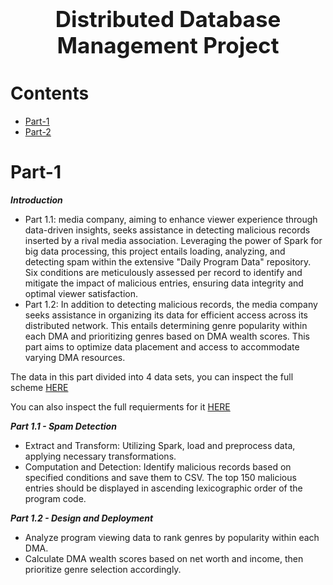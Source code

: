 <h1 align='center' style="text-align:center; font-weight:bold; font-size:2.5em"> Distributed Database Management Project</h1>

<p align='center' style="text-align:center;font-size:1em;">
  


</p>





# Contents

- [Part-1](#Part-1)
- [Part-2](#Part-2)


# Part-1
***Introduction***

- Part 1.1: media company, aiming to enhance viewer experience through data-driven insights, seeks assistance in detecting malicious records inserted by a rival media association.
Leveraging the power of Spark for big data processing, this project entails loading, analyzing, and detecting spam within the extensive "Daily Program Data" repository.
Six conditions are meticulously assessed per record to identify and mitigate the impact of malicious entries, ensuring data integrity and optimal viewer satisfaction.
- Part 1.2: In addition to detecting malicious records, the media company seeks assistance in organizing its data for efficient access across its distributed network. This entails determining genre popularity within each DMA and prioritizing genres based on DMA wealth scores. This part aims to optimize data placement and access to accommodate varying DMA resources.

The data in this part divided into 4 data sets, you can inspect the full scheme [HERE](https://github.com/its-Raz/Distributed-Database-Management-Project/blob/5e9a1412f78af7f5cb767484006534430bbc52bc/Part%201%20docs/PART%201%20DATA%20SET%20SCHEME.pdf)

You can also inspect the full requierments for it [HERE](https://github.com/its-Raz/Distributed-Database-Management-Project/blob/main/Part%201%20docs/PART%201%20REQUIERMENTS.pdf)

***Part 1.1 - Spam Detection***
- Extract and Transform: Utilizing Spark, load and preprocess data, applying necessary transformations. 
- Computation and Detection: Identify malicious records based on specified conditions and save them to CSV. The top 150 malicious entries should be displayed in ascending lexicographic order of the program code.

***Part 1.2 - Design and Deployment***
- Analyze program viewing data to rank genres by popularity within each DMA.
- Calculate DMA wealth scores based on net worth and income, then prioritize genre selection accordingly.
